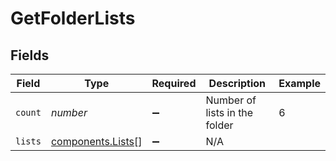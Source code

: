 # GetFolderLists


## Fields

| Field                                              | Type                                               | Required                                           | Description                                        | Example                                            |
| -------------------------------------------------- | -------------------------------------------------- | -------------------------------------------------- | -------------------------------------------------- | -------------------------------------------------- |
| `count`                                            | *number*                                           | :heavy_minus_sign:                                 | Number of lists in the folder                      | 6                                                  |
| `lists`                                            | [components.Lists](../../models/shared/lists.md)[] | :heavy_minus_sign:                                 | N/A                                                |                                                    |